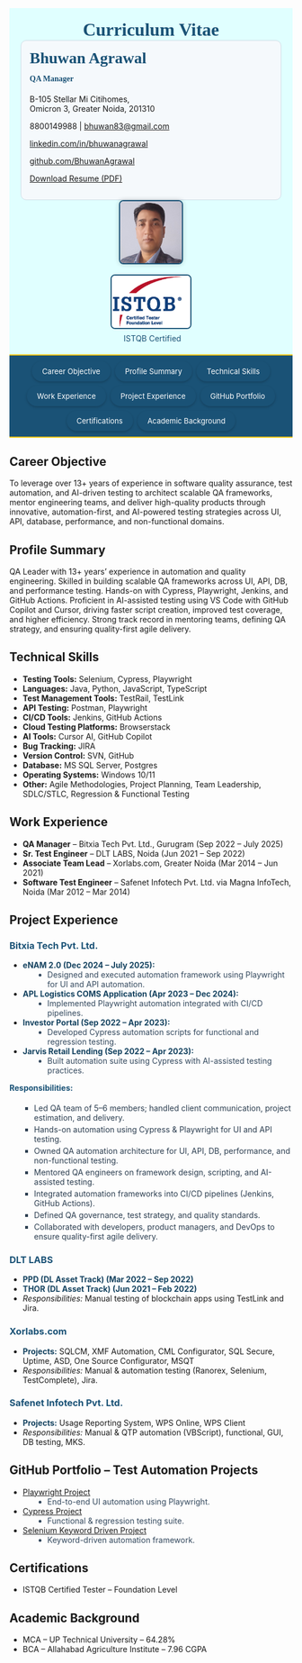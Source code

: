 <!DOCTYPE html>
<html>
<head>
<meta charset="UTF-8">
<link rel="icon" type="image/png" href="profile.jpg">
<meta name="viewport" content="width=device-width, initial-scale=1">
<script src='https://kit.fontawesome.com/1053334a8a.js' crossorigin='anonymous'></script>
<title>Bhuwan Agrawal – Resume</title>
<style>
/* Navbar styling */
.navbar {
  display: flex;
  flex-wrap: wrap;
  justify-content: center;
  gap: 8px;
  padding: 10px;
  background-color: #1a5276;
  border-top: 2px solid #f1c40f;
  border-bottom: 2px solid #f1c40f;
  position: sticky;
  top: 0;
  z-index: 1000;
}
.navbar a {
  font-size: 13px;
  padding: 8px 16px;
  color: white;
  background-color: #1a5276;
  text-decoration: none;
  transition: background-color 0.3s, box-shadow 0.3s;
  border: 2px solid transparent;
  border-radius: 20px;
  box-shadow: 0 2px 4px rgba(0,0,0,0.2);
  display: inline-block;
}
.navbar a:hover, .navbar a.activeLink {
  background-color: #154360;
  border-color: #f1c40f;
}

/* Container tabs */
.containerTab {
  display: none;
  padding: 20px;
  background: LightSteelBlue;
  color: black;
  opacity: 0;
  transition: opacity 0.5s ease-in-out;
}
.containerTab.activeTab {
  display: block !important;
  opacity: 1;
}

/* Technical skills list */
#technical-skills ul {
  list-style: none;
  padding-left: 0;
}
#technical-skills li {
  display: flex;
  flex-wrap: wrap;
  margin-bottom: 6px;
}
#technical-skills li strong {
  width: 180px; /* Adjust width for alignment */
  text-align: left;
}

/* Header */
.header {
  display: flex;
  justify-content: space-between;
  align-items: flex-start;
  flex-wrap: wrap;
}

/* Responsive */
@media screen and (max-width: 768px) {
  .header { flex-direction: column; align-items: flex-start; text-align: left; }
  .header > div { width: 100%; }
  .navbar { flex-direction: column; align-items: stretch; }
  .navbar a { text-align: center; width: 100%; }
}

/* Project experience styling */
.company-block, .portfolio-block, .cert-block, .academic-block {
  margin-bottom: 20px;
  padding: 10px 15px;
  background-color: #e8f0f8;
  border-left: 4px solid #1a5276;
  border-radius: 6px;
}
.company-name { color: #1a5276; }
.project-name { color: #154360; font-weight: bold; }
.contribution-list li { list-style-type: disc; margin-left: 20px; color: #34495e; }
.responsibilities-title { margin-top: 10px; font-weight: bold; color: #1a5276; }
.responsibilities-list li { list-style-type: square; margin-left: 20px; color: #2c3e50; margin-bottom: 4px; }

a { color: #154360; text-decoration: none; }
a:hover { text-decoration: underline; }
</style>
</head>
<body>

<!-- Header Section -->
<div style="background-color: LightCyan; padding: 20px;">
  <div style="display: flex; justify-content: space-between; align-items: center; position: relative;">
    <h1 style="margin: 0 auto; font-size: 32px; color: #1a5276; font-family: 'Georgia', serif; text-align: center; flex: 1;">Curriculum Vitae</h1>
  </div>
  <div class="header">
    <div style="flex: 1 1 60%; min-width: 300px; background-color: #f5f9fc; padding: 15px; border-radius: 10px; border: 1px solid #cfdce6;">
      <h2 style="margin-top: 0; font-size: 28px; font-family: 'Georgia', serif; color: #1a5276; text-align: left;">Bhuwan Agrawal</h2>
      <h4 style="margin-top: -10px; font-family: 'Georgia', serif; color: #1a5276; text-align: left;">QA Manager</h4>
      <p style="text-align: left;"><i class='fas fa-map-marker-alt'></i> B-105 Stellar Mi Citihomes,<br>Omicron 3, Greater Noida, 201310</p>
      <p style="text-align: left;"><i class='fas fa-mobile-alt'></i> 8800149988 | <i class='fa fa-envelope'></i> <a href="mailto:bhuwan83@gmail.com">bhuwan83@gmail.com</a></p>
      <p style="text-align: left;"><i class='fab fa-linkedin'></i> <a href="https://www.linkedin.com/in/bhuwanagrawal" target="_blank">linkedin.com/in/bhuwanagrawal</a></p>
      <p style="text-align: left;"><i class='fab fa-github'></i> <a href="https://github.com/BhuwanAgrawal" target="_blank">github.com/BhuwanAgrawal</a></p>
      <p style="text-align: left;"><a href="Resume_QA_Bhuwan_Agrawal.pdf" download style="color: inherit;"><i class='fas fa-file-download'></i> Download Resume (PDF)</a></p>
    </div>
    <div style="flex: 0 1 35%; min-width: 180px; display: flex; flex-direction: column; align-items: center;">
      <div style="margin-bottom: 15px;">
        <img src="profile.jpg" alt="Profile Photo" style="width: 110px; height: 110px; border-radius: 8px; object-fit: cover; object-position: top center; box-shadow: 0 0 8px rgba(0,0,0,0.2); border: 2px solid #1a5276;">
      </div>
      <div style="text-align: center;">
        <a href="https://www.istqb.in/about-us/certified-tester/foundation-level/36257-bhuwan-agrawal" target="_blank">
          <img src="CTFL.png" alt="Certification" style="width: 140px; height: auto; border: 2px solid #1a5276; border-radius: 8px;">
        </a>
        <a href="https://www.istqb.in/about-us/certified-tester/foundation-level/36257-bhuwan-agrawal" target="_blank" style="text-decoration: none; color: #1a5276;" title="View Certification">
          <div style="margin-top: 5px; font-size: 14px; display: flex; align-items: center; gap: 5px; justify-content: center;"><i class="fas fa-certificate"></i> ISTQB Certified</div>
        </a>
      </div>
    </div>
  </div>
</div>

<!-- Navbar -->
<div class="navbar">
  <a href="#career-objective" onclick="openTab('career-objective'); return false;">Career Objective</a>
  <a href="#profile-summary" onclick="openTab('profile-summary'); return false;">Profile Summary</a>
  <a href="#technical-skills" onclick="openTab('technical-skills'); return false;">Technical Skills</a>
  <a href="#work-experience" onclick="openTab('work-experience'); return false;">Work Experience</a>
  <a href="#key-projects" onclick="openTab('key-projects'); return false;">Project Experience</a>
  <a href="#github-portfolio" onclick="openTab('github-portfolio'); return false;">GitHub Portfolio</a>
  <a href="#certifications" onclick="openTab('certifications'); return false;">Certifications</a>
  <a href="#academic-background" onclick="openTab('academic-background'); return false;">Academic Background</a>
</div>

<!-- Career Objective -->
<div id="career-objective" class="containerTab">
  <h2>Career Objective</h2>
  <p>To leverage over 13+ years of experience in software quality assurance, test automation, and AI-driven testing to architect scalable QA frameworks, mentor engineering teams, and deliver high-quality products through innovative, automation-first, and AI-powered testing strategies across UI, API, database, performance, and non-functional domains.</p>
</div>

<!-- Profile Summary -->
<div id="profile-summary" class="containerTab">
  <h2>Profile Summary</h2>
  <p>QA Leader with 13+ years’ experience in automation and quality engineering. Skilled in building scalable QA frameworks across UI, API, DB, and performance testing. Hands-on with Cypress, Playwright, Jenkins, and GitHub Actions. Proficient in AI-assisted testing using VS Code with GitHub Copilot and Cursor, driving faster script creation, improved test coverage, and higher efficiency. Strong track record in mentoring teams, defining QA strategy, and ensuring quality-first agile delivery.</p>
</div>

<!-- Technical Skills -->
<div id="technical-skills" class="containerTab">
  <h2 style="text-align: left;">Technical Skills</h2>
  <ul>
    <li><strong>Testing Tools:</strong> Selenium, Cypress, Playwright</li>
    <li><strong>Languages:</strong> Java, Python, JavaScript, TypeScript</li>
    <li><strong>Test Management Tools:</strong> TestRail, TestLink</li>
    <li><strong>API Testing:</strong> Postman, Playwright</li>
    <li><strong>CI/CD Tools:</strong> Jenkins, GitHub Actions</li>
    <li><strong>Cloud Testing Platforms:</strong> Browserstack</li>
    <li><strong>AI Tools:</strong> Cursor AI, GitHub Copilot</li>
    <li><strong>Bug Tracking:</strong> JIRA</li>
    <li><strong>Version Control:</strong> SVN, GitHub</li>
    <li><strong>Database:</strong> MS SQL Server, Postgres</li>
    <li><strong>Operating Systems:</strong> Windows 10/11</li>
    <li><strong>Other:</strong> Agile Methodologies, Project Planning, Team Leadership, SDLC/STLC, Regression & Functional Testing</li>
  </ul>
</div>

<!-- Work Experience -->
<div id="work-experience" class="containerTab">
  <h2>Work Experience</h2>
  <ul>
    <li><strong>QA Manager</strong> – Bitxia Tech Pvt. Ltd., Gurugram (Sep 2022 – July 2025)</li>
    <li><strong>Sr. Test Engineer</strong> – DLT LABS, Noida (Jun 2021 – Sep 2022)</li>
    <li><strong>Associate Team Lead</strong> – Xorlabs.com, Greater Noida (Mar 2014 – Jun 2021)</li>
    <li><strong>Software Test Engineer</strong> – Safenet Infotech Pvt. Ltd. via Magna InfoTech, Noida (Mar 2012 – Mar 2014)</li>
  </ul>
</div>

<!-- Project Experience -->
<div id="key-projects" class="containerTab">
  <h2><i class="fas fa-project-diagram"></i> Project Experience</h2>

  <div class="company-block">
    <h3><i class="fas fa-building"></i> <span class="company-name">Bitxia Tech Pvt. Ltd.</span></h3>
    <ul>
      <li><strong class="project-name">eNAM 2.0 (Dec 2024 – July 2025):</strong>
        <ul class="contribution-list">
          <li>Designed and executed automation framework using Playwright for UI and API automation.</li>
        </ul>
      </li>
      <li><strong class="project-name">APL Logistics COMS Application (Apr 2023 – Dec 2024):</strong>
        <ul class="contribution-list">
          <li>Implemented Playwright automation integrated with CI/CD pipelines.</li>
        </ul>
      </li>
      <li><strong class="project-name">Investor Portal (Sep 2022 – Apr 2023):</strong>
        <ul class="contribution-list">
          <li>Developed Cypress automation scripts for functional and regression testing.</li>
        </ul>
      </li>
      <li><strong class="project-name">Jarvis Retail Lending (Sep 2022 – Apr 2023):</strong>
        <ul class="contribution-list">
          <li>Built automation suite using Cypress with AI-assisted testing practices.</li>
        </ul>
      </li>
    </ul>
    <h4 class="responsibilities-title">Responsibilities:</h4>
    <ul class="responsibilities-list">
      <li>Led QA team of 5–6 members; handled client communication, project estimation, and delivery.</li>
      <li>Hands-on automation using Cypress & Playwright for UI and API testing.</li>
      <li>Owned QA automation architecture for UI, API, DB, performance, and non-functional testing.</li>
      <li>Mentored QA engineers on framework design, scripting, and AI-assisted testing.</li>
      <li>Integrated automation frameworks into CI/CD pipelines (Jenkins, GitHub Actions).</li>
      <li>Defined QA governance, test strategy, and quality standards.</li>
      <li>Collaborated with developers, product managers, and DevOps to ensure quality-first agile delivery.</li>
    </ul>
  </div>

  <div class="company-block">
    <h3><i class="fas fa-building"></i> <span class="company-name">DLT LABS</span></h3>
    <ul>
      <li><strong class="project-name">PPD (DL Asset Track) (Mar 2022 – Sep 2022)</strong></li>
      <li><strong class="project-name">THOR (DL Asset Track) (Jun 2021 – Feb 2022)</strong></li>
      <li class="responsibilities-list"><em>Responsibilities:</em> Manual testing of blockchain apps using TestLink and Jira.</li>
    </ul>
  </div>

  <div class="company-block">
    <h3><i class="fas fa-building"></i> <span class="company-name">Xorlabs.com</span></h3>
    <ul>
      <li><strong class="project-name">Projects:</strong> SQLCM, XMF Automation, CML Configurator, SQL Secure, Uptime, ASD, One Source Configurator, MSQT</li>
      <li class="responsibilities-list"><em>Responsibilities:</em> Manual & automation testing (Ranorex, Selenium, TestComplete), Jira.</li>
    </ul>
  </div>

  <div class="company-block">
    <h3><i class="fas fa-building"></i> <span class="company-name">Safenet Infotech Pvt. Ltd.</span></h3>
    <ul>
      <li><strong class="project-name">Projects:</strong> Usage Reporting System, WPS Online, WPS Client</li>
      <li class="responsibilities-list"><em>Responsibilities:</em> Manual & QTP automation (VBScript), functional, GUI, DB testing, MKS.</li>
    </ul>
  </div>
</div>

<!-- GitHub Portfolio -->
<div id="github-portfolio" class="containerTab">
  <h2><i class="fab fa-github"></i> GitHub Portfolio – Test Automation Projects</h2>
  <div class="portfolio-block">
    <ul>
      <li><a href="https://github.com/BhuwanAgrawal/Playwright-Project" target="_blank">Playwright Project</a>
        <ul class="contribution-list"><li>End-to-end UI automation using Playwright.</li></ul>
      </li>
      <li><a href="https://github.com/BhuwanAgrawal/Cypress-Project" target="_blank">Cypress Project</a>
        <ul class="contribution-list"><li>Functional & regression testing suite.</li></ul>
      </li>
      <li><a href="https://github.com/BhuwanAgrawal/Selenium-KD-Project" target="_blank">Selenium Keyword Driven Project</a>
        <ul class="contribution-list"><li>Keyword-driven automation framework.</li></ul>
      </li>
    </ul>
  </div>
</div>

<!-- Certifications -->
<div id="certifications" class="containerTab">
  <h2><i class="fas fa-certificate"></i> Certifications</h2>
  <div class="cert-block">
    <ul>
      <li>ISTQB Certified Tester – Foundation Level</li>
    </ul>
  </div>
</div>

<!-- Academic Background -->
<div id="academic-background" class="containerTab">
  <h2><i class="fas fa-graduation-cap"></i> Academic Background</h2>
  <div class="academic-block">
    <ul>
      <li>MCA – UP Technical University – 64.28%</li>
      <li>BCA – Allahabad Agriculture Institute – 7.96 CGPA</li>
    </ul>
  </div>
</div>

<script>
function openTab(tabName) {
  const tabs = document.getElementsByClassName("containerTab");
  const links = document.querySelectorAll(".navbar a");
  for (let i = 0; i < tabs.length; i++) tabs[i].classList.remove("activeTab");
  links.forEach(link => link.classList.remove("activeLink"));
  const activeTab = document.getElementById(tabName);
  const activeLink = document.querySelector(`.navbar a[href="#${tabName}"]`);
  if (activeTab) {
    activeTab.classList.add("activeTab");
    if (activeLink) activeLink.classList.add("activeLink");
    window.scrollTo({ top: 0, behavior: 'smooth' });
    const titleMap = {
      "career-objective": "Career Objective",
      "profile-summary": "Profile Summary",
      "technical-skills": "Technical Skills",
      "work-experience": "Work Experience",
      "key-projects": "Project Experience",
      "github-portfolio": "GitHub Portfolio",
      "certifications": "Certifications",
      "academic-background": "Academic Background"
    };
    document.title = titleMap[tabName] ? `Bhuwan Agrawal – ${titleMap[tabName]}` : "Bhuwan Agrawal – Resume";
  }
}
window.onload = function () {
  const hash = window.location.hash.substring(1);
  const defaultTab = document.getElementById(hash) ? hash : "profile-summary";
  openTab(defaultTab);
}
</script>

</body>
</html>
